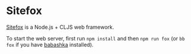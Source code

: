 # Sitefox

[Sitefox](https://github.com/chr15m/sitefox) is a Node.js + CLJS web framework.

To start the web server, first run `npm install` and then `npm run fox` (or `bb
fox` if you have [babashka](https://github.com/babashka/babashka) installed).
